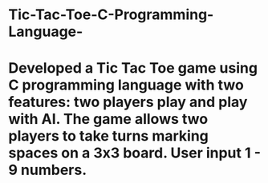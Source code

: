 # Tic-Tac-Toe-C-Programming-Language-

# Developed a Tic Tac Toe game using C programming language with two features: two players play and play with AI. The game allows two players to take turns marking spaces on a 3x3 board. User input 1 - 9 numbers.

